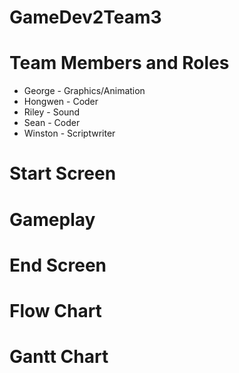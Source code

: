 # GameDev2Team3

# Team Members and Roles
* George - Graphics/Animation
* Hongwen - Coder
* Riley - Sound
* Sean - Coder
* Winston - Scriptwriter

# Start Screen
# Gameplay
# End Screen
# Flow Chart
# Gantt Chart
